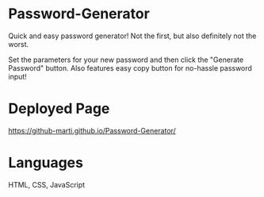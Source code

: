 # Password-Generator
Quick and easy password generator! Not the first, but also definitely not the worst.

Set the parameters for your new password and then click the "Generate Password" button. Also features easy copy button for no-hassle password input!


# Deployed Page
https://github-marti.github.io/Password-Generator/


# Languages
HTML, CSS, JavaScript
